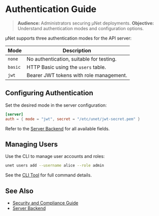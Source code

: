 # Authentication Guide

> **Audience:** Administrators securing μNet deployments.
> **Objective:** Understand authentication modes and configuration options.

μNet supports three authentication modes for the API server:

| Mode   | Description                               |
| ------ | ----------------------------------------- |
| `none` | No authentication, suitable for testing.  |
| `basic`| HTTP Basic using the `users` table.        |
| `jwt`  | Bearer JWT tokens with role management.   |

## Configuring Authentication

Set the desired mode in the server configuration:

```toml
[server]
auth = { mode = "jwt", secret = "/etc/unet/jwt-secret.pem" }
```

Refer to the [Server Backend](06_server_backend.md#10--security--auth) for all available fields.

## Managing Users

Use the CLI to manage user accounts and roles:

```bash
unet users add --username alice --role admin
```

See the [CLI Tool](05_cli_tool.md) for full command details.

## See Also

- [Security and Compliance Guide](security_compliance_guide.md)
- [Server Backend](06_server_backend.md)
